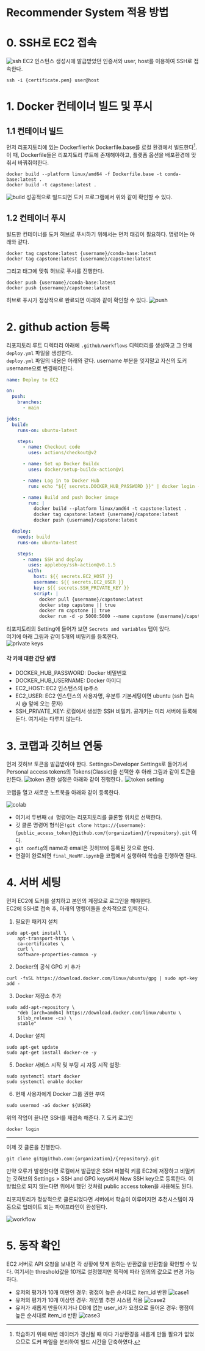 # Recommender System 적용 방법

# 0. SSH로 EC2 접속
![ssh](./img/ssh.png)
EC2 인스턴스 생성시에 발급받았던 인증서와 user, host를 이용하여 SSH로 접속한다.
```commandline
ssh -i {certificate.pem} user@host
```
# 1. Docker 컨테이너 빌드 및 푸시

## 1.1 컨테이너 빌드
먼저 리포지토리에 있는 Dockerfilerhk Dockerfile.base를 로컬 환경에서 빌드한다[^1].  
이 때, Dockerfile들은 리포지토리 루트에 존재해야하고, 플랫폼 옵션을 배포환경에 맞춰서 바꿔줘야한다.

```commandline
docker build --platform linux/amd64 -f Dockerfile.base -t conda-base:latest .
docker build -t capstone:latest .
```
![build](./img/build.png)
성공적으로 빌드되면 도커 프로그램에서 위와 같이 확인할 수 있다.

## 1.2 컨테이너 푸시
빌드한 컨테이너를 도커 허브로 푸시하기 위해서는 먼저 태깅이 필요하다. 명령어는 아래와 같다.
```commandline
docker tag capstone:latest {username}/conda-base:latest
docker tag capstone:latest {username}/capstone:latest
```
그리고 태그에 맞춰 허브로 푸시를 진행한다.
```commandline
docker push {username}/conda-base:latest 
docker push {username}/capstone:latest
```
허브로 푸시가 정상적으로 완료되면 아래와 같이 확인할 수 있다.
![push](./img/push.png)
# 2. github action 등록
리포지토리 루트 디렉터리 아래에 `.github/workflows` 디렉터리를 생성하고 그 안에 
`deploy.yml` 파일을 생성한다.  
`deploy.yml` 파일의 내용은 아래와 같다. username 부분을 잊지말고 자신의 도커 username으로 변경해야한다.

```yaml
name: Deploy to EC2

on:
  push:
    branches:
      - main

jobs:
  build:
    runs-on: ubuntu-latest

    steps:
      - name: Checkout code
        uses: actions/checkout@v2

      - name: Set up Docker Buildx
        uses: docker/setup-buildx-action@v1

      - name: Log in to Docker Hub
        run: echo "${{ secrets.DOCKER_HUB_PASSWORD }}" | docker login -u ${{ secrets.DOCKER_HUB_USERNAME }} --password-stdin

      - name: Build and push Docker image
        run: |
          docker build --platform linux/amd64 -t capstone:latest .
          docker tag capstone:latest {username}/capstone:latest
          docker push {username}/capstone:latest

  deploy:
    needs: build
    runs-on: ubuntu-latest

    steps:
      - name: SSH and deploy
        uses: appleboy/ssh-action@v0.1.5
        with:
          host: ${{ secrets.EC2_HOST }}
          username: ${{ secrets.EC2_USER }}
          key: ${{ secrets.SSH_PRIVATE_KEY }}
          script: |
            docker pull {username}/capstone:latest
            docker stop capstone || true
            docker rm capstone || true
            docker run -d -p 5000:5000 --name capstone {username}/capstone:latest
```
리포지토리의 Setting에 들어가 보면 `Secrets and variables` 탭이 있다.  
여기에 아래 그림과 같이 5개의 비밀키를 등록한다.  
![private keys](./img/keys.png)
#### 각 키에 대한 간단 설명
- DOCKER_HUB_PASSWORD: Docker 비밀번호
- DOCKER_HUB_USERNAME: Docker 아이디
- EC2_HOST: EC2 인스턴스의 ip주소
- EC2_USER: EC2 인스턴스의 사용자명, 우분투 기본세팅이면 ubuntu (ssh 접속 시 @ 앞에 오는 문자)
- SSH_PRIVATE_KEY: 로컬에서 생성한 SSH 비밀키. 공개키는 미리 서버에 등록해둔다. 여기서는 다루지 않는다.

# 3. 코랩과 깃허브 연동
먼저 깃허브 토큰을 발급받아야 한다. Settings>Developer Settings로 들어가서 Personal access tokens의 Tokens(Classic)을 선택한 후 아래 그림과 같이 토큰을 만든다.
![token](./img/token.png)
권한 설정은 아래와 같이 진행한다..
![token setting](./img/tokenset.png)

코랩을 열고 새로운 노트북을 아래와 같이 등록한다.  

![colab](./img/colab.png)
- 여기서 두번째 `cd `명령어는 리포지토리를 클론할 위치로 선택한다.  
- 깃 클론 명령어 형식은`!git clone https://{username}:{public_access_token}@github.com/{organization}/{repository}.git` 이다.
- `git config`의 name과 email은 깃허브에 등록된 것으로 한다.
- 연결이 완료되면 `final_NeuMF.ipynb`을 코랩에서 실행하여 학습을 진행하면 된다.

# 4. 서버 세팅
먼저 EC2에 도커를 설치하고 본인의 계정으로 로그인을 해야한다.  
EC2에 SSH로 접속 후, 아래의 명령어들을 순차적으로 입력한다.
1. 필요한 패키지 설치
```commandline
sudo apt-get install \
    apt-transport-https \
    ca-certificates \
    curl \
    software-properties-common -y
```
2. Docker의 공식 GPG 키 추가
```commandline
curl -fsSL https://download.docker.com/linux/ubuntu/gpg | sudo apt-key add -
```
3. Docker 저장소 추가
```commandline
sudo add-apt-repository \
    "deb [arch=amd64] https://download.docker.com/linux/ubuntu \
    $(lsb_release -cs) \
    stable"
```
4. Docker 설치
```commandline
sudo apt-get update
sudo apt-get install docker-ce -y
```
5. Docker 서비스 시작 및 부팅 시 자동 시작 설정:
```commandline
sudo systemctl start docker
sudo systemctl enable docker
```
6. 현재 사용자에게 Docker 그룹 권한 부여
```commandline
sudo usermod -aG docker ${USER}
```
위의 작업이 끝나면 SSH를 재접속 해준다.
7. 도커 로그인
```commandline
docker login
```
---
이제 깃 클론을 진행한다.
```commandline
git clone git@github.com:{organization}/{repository}.git
```

만약 오류가 발생한다면 로컬에서 발급받은 SSH 퍼블릭 키를 EC2에 저장하고 비밀키는 깃허브의 Settings > SSH and GPG keys에서 New SSH key으로 등록한다.
이 방법으로 되지 않는다면 위에서 했던 것처럼 public access token을 사용해도 된다.

리포지토리가 정상적으로 클론되었다면 서버에서 학습이 이루어지면 추천시스템이 자동으로 업데이트 되는 파이프라인이 완성된다.

![workflow](./img/workflow.png)

# 5. 동작 확인
EC2 서버로 API 요청을 보내면 각 상황에 맞게 원하는 반환값을 반환함을 확인할 수 있다. 여기서는 threshold값을 10개로 설정했지만 목적에 따라 임의의 값으로 변경 가능하다.
- 유저의 평가가 10개 미만인 경우: 평점이 높은 순서대로 item_id 반환
![case1](./img/case1.png)
- 유저의 평가가 10개 이상인 경우: 개인별 추천 시스템 적용
![case2](./img/case2.png)
- 유저가 새롭게 만들어지거나 DB에 없는 user_id가 요청으로 들어온 경우: 평점이 높은 순서대로 item_id 반환
![case3](./img/case3.png)
[^1]: 학습하기 위해 매번 데이터가 갱신될 때 마다 가상환경을 새롭게 만들 필요가 없었으므로 도커 파일을 분리하여 빌드 시간을 단축하였다.

